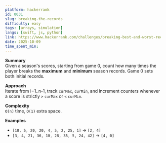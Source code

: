 ```yaml
---
platform: hackerrank
id: 0031
slug: breaking-the-records
difficulty: easy
tags: [arrays, simulation]
langs: [swift, js, python]
link: https://www.hackerrank.com/challenges/breaking-best-and-worst-records/problem
date: 2025-10-09
time_spent_min:
---
```


**Summary**  
Given a season's scores, starting from game 0, count how many times the player breaks the **maximum** and **minimum** season records. Game 0 sets both initial records.

**Approach**  
Iterate from i=1..n-1, track `curMax`, `curMin`, and increment counters whenever a score is strictly `>` `curMax` or `<` `curMin`.

**Complexity**  
`O(n)` time, `O(1)` extra space.

**Examples**
- `[10, 5, 20, 20, 4, 5, 2, 25, 1]` → `[2, 4]`
- `[3, 4, 21, 36, 10, 28, 35, 5, 24, 42]` → `[4, 0]`
